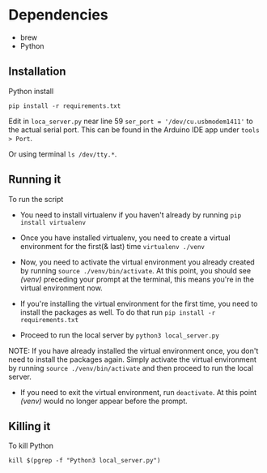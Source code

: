 # Dependencies
* brew
* Python

## Installation
Python install
```
pip install -r requirements.txt
```

Edit in `loca_server.py` near line 59 `ser_port = '/dev/cu.usbmodem1411'` to the actual serial port. This can be found in the Arduino IDE app under `tools > Port`.

Or using terminal `ls /dev/tty.*`.

## Running it
To run the script

- You need to install virtualenv if you haven't already by running `pip install virtualenv`

- Once you have installed virtualenv, you need to create a virtual environment for the first(& last) time `virtualenv ./venv`

- Now, you need to activate the virtual environment you already created by running `source ./venv/bin/activate`. At this point, you should see *(venv)* preceding your prompt at the terminal, this means you're in the virtual environment now.

- If you're installing the virtual environment for the first time, you need to install the packages as well. To do that run `pip install -r requirements.txt`

- Proceed to run the local server by `python3 local_server.py`

NOTE: If you have already installed the virtual environment once, you don't need to install the packages again. Simply activate the virtual environment by running `source ./venv/bin/activate` and then proceed to run the local server.

- If you need to exit the virtual environment, run `deactivate`. At this point *(venv)* would no longer appear before the prompt.

## Killing it
To kill Python
```
kill $(pgrep -f "Python3 local_server.py")
```

